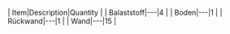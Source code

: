 |  Item|Description|Quantity |
|  Balaststoff|---|4 |
|  Boden|---|1 |
|  Rückwand|---|1 |
|  Wand|---|15 |
